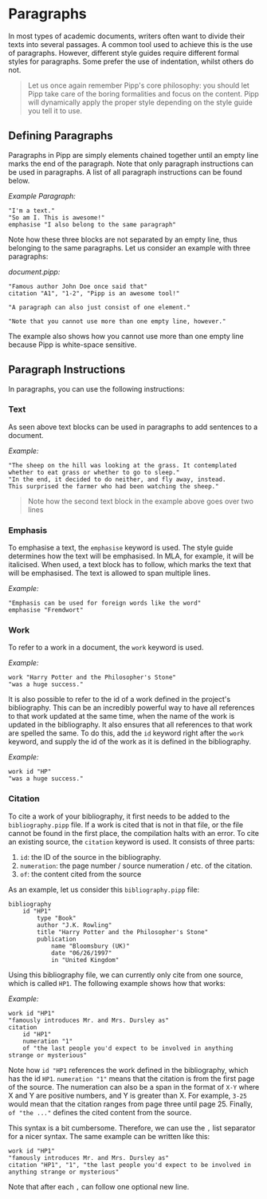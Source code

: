 # Paragraphs

In most types of academic documents, writers often want to divide their texts into several passages.
A common tool used to achieve this is the use of paragraphs. However, different style guides require different formal
styles for paragraphs. Some prefer the use of indentation, whilst others do not.

> Let us once again remember Pipp's core philosophy: you should let Pipp take care of the boring formalities and focus
> on the content. Pipp will dynamically apply the proper style depending on the style guide you tell it to use.

## Defining Paragraphs

Paragraphs in Pipp are simply elements chained together until an empty line marks the end of the paragraph.
Note that only paragraph instructions can be used in paragraphs.
A list of all paragraph instructions can be found below.

_Example Paragraph:_

```pipp
"I'm a text."
"So am I. This is awesome!"
emphasise "I also belong to the same paragraph"
```

Note how these three blocks are not separated by an empty line, thus belonging to the same paragraphs.
Let us consider an example with three paragraphs:

_document.pipp:_

```
"Famous author John Doe once said that"
citation "A1", "1-2", "Pipp is an awesome tool!"

"A paragraph can also just consist of one element."

"Note that you cannot use more than one empty line, however."
```

The example also shows how you cannot use more than one empty line because Pipp is white-space sensitive.

## Paragraph Instructions

In paragraphs, you can use the following instructions:

### Text

As seen above text blocks can be used in paragraphs to add sentences to a document.

_Example:_

```pipp
"The sheep on the hill was looking at the grass. It contemplated whether to eat grass or whether to go to sleep."
"In the end, it decided to do neither, and fly away, instead.
This surprised the farmer who had been watching the sheep."
```

> Note how the second text block in the example above goes over two lines

### Emphasis

To emphasise a text, the `emphasise` keyword is used. The style guide determines how the text will be emphasised.
In MLA, for example, it will be italicised. When used, a text block has to follow, which marks the text that will be
emphasised. The text is allowed to span multiple lines.

_Example:_

```pipp
"Emphasis can be used for foreign words like the word"
emphasise "Fremdwort"
```

### Work

To refer to a work in a document, the `work` keyword is used.

_Example:_

```pipp
work "Harry Potter and the Philosopher's Stone"
"was a huge success."
```

It is also possible to refer to the id of a work defined in the project's bibliography.
This can be an incredibly powerful way to have all references to that work updated at the same time, when the
name of the work is updated in the bibliography. It also ensures that all references to that work are spelled the same.
To do this, add the `id` keyword right after the `work` keyword, and supply the id of the work as it is defined in the
bibliography.

_Example:_

```pipp
work id "HP"
"was a huge success."
```

### Citation

To cite a work of your bibliography, it first needs to be added to the `bibliography.pipp` file.
If a work is cited that is not in that file, or the file cannot be found in the first place, the compilation halts with
an error.
To cite an existing source, the `citation` keyword is used. It consists of three parts:

1. `id`: the ID of the source in the bibliography.
2. `numeration`: the page number / source numeration / etc. of the citation.
3. `of`: the content cited from the source

As an example, let us consider this `bibliography.pipp` file:

```pipp
bibliography
    id "HP1"
        type "Book"
        author "J.K. Rowling"
        title "Harry Potter and the Philosopher's Stone"
        publication
            name "Bloomsbury (UK)"
            date "06/26/1997"
            in "United Kingdom"
```

Using this bibliography file, we can currently only cite from one source, which is called `HP1`.
The following example shows how that works:

_Example:_

```pipp
work id "HP1"
"famously introduces Mr. and Mrs. Dursley as"
citation
    id "HP1"
    numeration "1"
    of "the last people you'd expect to be involved in anything strange or mysterious"
```

Note how `id "HP1` references the work defined in the bibliography, which has the id `HP1`.
`numeration "1"` means that the citation is from the first page of the source.
The numeration can also be a span in the format of `X-Y` where X and Y are positive numbers, and Y is greater than X.
For example, `3-25` would mean that the citation ranges from page three until page 25.
Finally, `of "the ..."` defines the cited content from the source.

This syntax is a bit cumbersome. Therefore, we can use the `,` list separator for a nicer syntax.
The same example can be written like this:

```pipp
work id "HP1"
"famously introduces Mr. and Mrs. Dursley as"
citation "HP1", "1", "the last people you'd expect to be involved in anything strange or mysterious"
```

Note that after each `,` can follow one optional new line.
